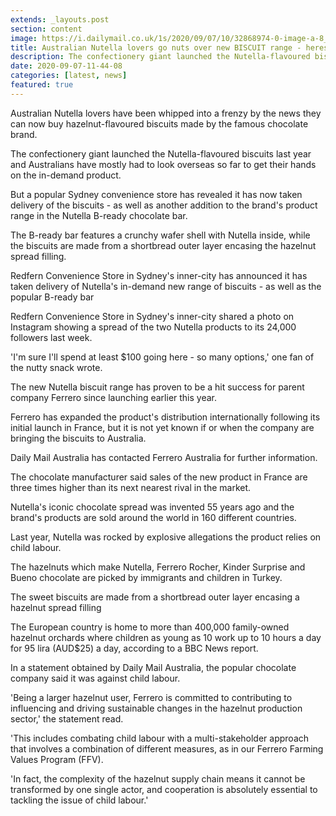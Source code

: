 ```yaml
---
extends: _layouts.post
section: content
image: https://i.dailymail.co.uk/1s/2020/09/07/10/32868974-0-image-a-8_1599470864152.jpg 
title: Australian Nutella lovers go nuts over new BISCUIT range - heres where you can buy them  
description: The confectionery giant launched the Nutella-flavoured biscuits in France last year and Australians have mostly had to look overseas so far to get their hands on the in-demand product. 
date: 2020-09-07-11-44-08 
categories: [latest, news] 
featured: true 
--- 
```

Australian Nutella lovers have been whipped into a frenzy by the news they can now buy hazelnut-flavoured biscuits made by the famous chocolate brand.

The confectionery giant launched the Nutella-flavoured biscuits last year and Australians have mostly had to look overseas so far to get their hands on the in-demand product.

But a popular Sydney convenience store has revealed it has now taken delivery of the biscuits - as well as another addition to the brand's product range in the Nutella B-ready chocolate bar.

The B-ready bar features a crunchy wafer shell with Nutella inside, while the biscuits are made from a shortbread outer layer encasing the hazelnut spread filling. 

Redfern Convenience Store in Sydney's inner-city has announced it has taken delivery of Nutella's in-demand new range of biscuits - as well as the popular B-ready bar

Redfern Convenience Store in Sydney's inner-city shared a photo on Instagram showing a spread of the two Nutella products to its 24,000 followers last week.

'I'm sure I'll spend at least $100 going here - so many options,' one fan of the nutty snack wrote. 

The new Nutella biscuit range has proven to be a hit success for parent company Ferrero since launching earlier this year.

Ferrero has expanded the product's distribution internationally following its initial launch in France, but it is not yet known if or when the company are bringing the biscuits to Australia.

Daily Mail Australia has contacted Ferrero Australia for further information. 

The chocolate manufacturer said sales of the new product in France are three times higher than its next nearest rival in the market.

Nutella's iconic chocolate spread was invented 55 years ago and the brand's products are sold around the world in 160 different countries. 

Last year, Nutella was rocked by explosive allegations the product relies on child labour.  

The hazelnuts which make Nutella, Ferrero Rocher, Kinder Surprise and Bueno chocolate are picked by immigrants and children in Turkey.

The sweet biscuits are made from a shortbread outer layer encasing a hazelnut spread filling

The European country is home to more than 400,000 family-owned hazelnut orchards where children as young as 10 work up to 10 hours a day for 95 lira (AUD$25) a day, according to a BBC News report.

In a statement obtained by Daily Mail Australia, the popular chocolate company said it was against child labour.

'Being a larger hazelnut user, Ferrero is committed to contributing to influencing and driving sustainable changes in the hazelnut production sector,' the statement read.

'This includes combating child labour with a multi-stakeholder approach that involves a combination of different measures, as in our Ferrero Farming Values Program (FFV).

'In fact, the complexity of the hazelnut supply chain means it cannot be transformed by one single actor, and cooperation is absolutely essential to tackling the issue of child labour.'

